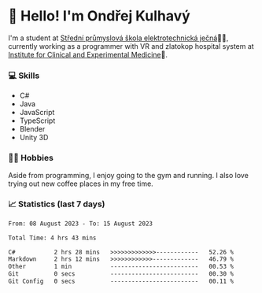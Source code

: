 # 👋 Hello! I'm Ondřej Kulhavý

I'm a student at [Střední průmyslová škola elektrotechnická ječná](https://www.spsejecna.cz/)👨‍🎓, currently working as a programmer with VR and zlatokop hospital system at [Institute for Clinical and Experimental Medicine](https://www.ikem.cz/en/)🏥.

### 💻 Skills
- C#
- Java
- JavaScript
- TypeScript
- Blender
- Unity 3D

### 🏋️‍♂️ Hobbies

Aside from programming, I enjoy going to the gym and running. I also love trying out new coffee places in my free time.

### 📈 Statistics (last 7 days)
<!--START_SECTION:waka-->

```txt
From: 08 August 2023 - To: 15 August 2023

Total Time: 4 hrs 43 mins

C#           2 hrs 28 mins   >>>>>>>>>>>>>------------   52.26 %
Markdown     2 hrs 12 mins   >>>>>>>>>>>>-------------   46.79 %
Other        1 min           -------------------------   00.53 %
Git          0 secs          -------------------------   00.30 %
Git Config   0 secs          -------------------------   00.11 %
```

<!--END_SECTION:waka-->




